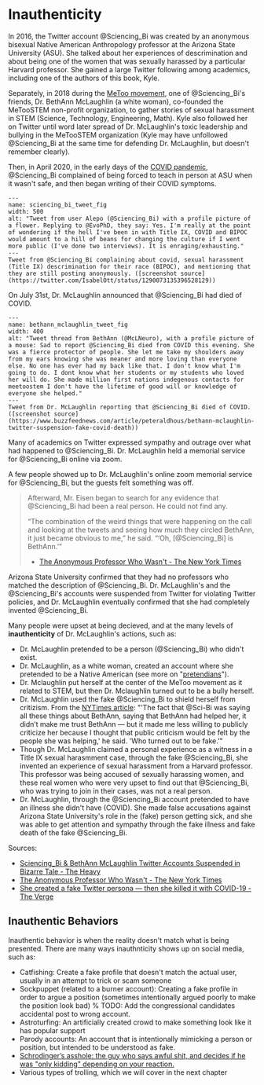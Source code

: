 # Inauthenticity

In 2016, the Twitter account @Sciencing_Bi was created by an anonymous bisexual Native American Anthropology professor at the Arizona State University (ASU). She talked about her experiences of descrimination and about being one of the women that was sexually harassed by a particular Harvard professor. She gained a large Twitter following among academics, including one of the authors of this book, Kyle.

Separately, in 2018 during the [MeToo movement](https://en.wikipedia.org/wiki/MeToo_movement), one of @Sciencing_Bi's friends, Dr. BethAnn McLaughlin (a white woman), co-founded the MeTooSTEM non-profit organization, to gather stories of sexual harassment in STEM (Science, Technology, Engineering, Math). Kyle also followed her on Twitter until word later spread of Dr. McLaughlin's toxic leadership and bullying in the MeTooSTEM organization (Kyle may have unfollowed @Sciencing_Bi at the same time for defending Dr. McLaughlin, but doesn't remember clearly).

Then, in April 2020, in the early days of the [COVID pandemic](https://en.wikipedia.org/wiki/COVID-19_pandemic), @Sciencing_Bi complained of being forced to teach in person at ASU when it wasn't safe, and then began writing of their COVID symptoms. 

```{figure} sciencing_bi_tweet.png
---
name: sciencing_bi_tweet_fig
width: 500
alt: "Tweet from user Alepo (@Sciencing_Bi) with a profile picture of a flower. Replying to @EvoPhD, they say: Yes. I'm really at the point of wondering if the hell I've been in with Title IX, COVID and BIPOC would amount to a hill of beans for changing the culture if I went more public (I've done two interviews). It is enraging/exhausting."
---
Tweet from @Sciencing_Bi complaining about covid, sexual harassment (Title IX) descrimination for their race (BIPOC), and mentioning that they are still posting anonymously. ([screenshot source](https://twitter.com/IsabelOtt/status/1290073135396528129))
```

On July 31st, Dr. McLaughlin announced that @Sciencing_Bi had died of COVID. 

```{figure} bethann_mclaughlin_tweet.jpg
---
name: bethann_mclaughlin_tweet_fig
width: 400
alt: "Tweet thread from BethAnn (@McLNeuro), with a profile picture of a mouse: Sad to report @Sciencing_Bi died from COVID this evening. She was a fierce protector of people. She let me take my shoulders away from my ears knowing she was meaner and more loving than everyone else. No one has ever had my back like that. I don't know what I'm going to do. I dont know what her students or my students who loved her will do. She made million first nations indegenous contacts for meetoostem I don't have the lifetime of good will or knowledge of everyone she helped."
---
Tweet from Dr. McLaughlin reporting that @Sciencing_Bi died of COVID. ([screenshot source](https://www.buzzfeednews.com/article/peteraldhous/bethann-mclaughlin-twitter-suspension-fake-covid-death))
```

Many of academics on Twitter expressed sympathy and outrage over what had happened to @Sciencing_Bi. Dr. McLaughlin held a memorial service for @Sciencing_Bi online via zoom.

A few people showed up to Dr. McLaughlin's online zoom memorial service for @Sciencing_Bi, but the guests felt something was off.

> Afterward, Mr. Eisen began to search for any evidence that @Sciencing_Bi had been a real person. He could not find any.
>
>“The combination of the weird things that were happening on the call and looking at the tweets and seeing how much they circled BethAnn, it just became obvious to me,” he said. “‘Oh, [@Sciencing_Bi] is BethAnn.’”
>
> - [The Anonymous Professor Who Wasn't - The New York Times](https://www.nytimes.com/2020/08/04/style/college-coronavirus-hoax.html)


Arizona State University confirmed that they had no professors who matched the description of @Sciencing_Bi. Dr. McLaughlin's and the @Sciencing_Bi's accounts were suspended from Twitter for violating Twitter policies, and Dr. McLaughlin eventually confirmed that she had completely invented @Sciencing_Bi.

Many people were upset at being decieved, and at the many levels of __inauthenticity__ of Dr. McLaughlin's actions, such as:
- Dr. McLaughlin pretended to be a person (@Sciencing_Bi) who didn't exist.
- Dr. McLaughlin, as a white woman, created an account where she pretended to be a Native American (see more on "[pretendians](https://en.wikipedia.org/wiki/Pretendian)").
- Dr. Mclaughlin put herself at the center of the MeToo movement as it related to STEM, but then Dr. Mclaughlin turned out to be a bully herself.
- Dr. McLaughlin used the fake @Sciencing_Bi to shield herself from critizism. From the [NYTimes article](https://www.nytimes.com/2020/08/04/style/college-coronavirus-hoax.html): "'The fact that @Sci-Bi was saying all these things about BethAnn, saying that BethAnn had helped her, it didn’t make me trust BethAnn — but it made me less willing to publicly criticize her because I thought that public criticism would be felt by the people she was helping,' he said. 'Who turned out to be fake.'"
- Though Dr. McLaughlin claimed a personal experience as a witness in a Title IX sexual harasmment case, through the fake @Sciencing_Bi, she invented an experience of sexual harassment from a Harvard professor. This professor was being accused of sexually harassing women, and these real women who were very upset to find out that @Sciencing_Bi, who was trying to join in their cases, was not a real person.
- Dr. McLaughlin, through the @Sciencing_Bi account pretended to have an illness she didn't have (COVID). She made false accusations against Arizona State University's role in the (fake) person getting sick, and she was able to get attention and sympathy through the fake illness and fake death of the fake @Sciencing_Bi.

Sources:
- [Sciencing_Bi & BethAnn McLaughlin Twitter Accounts Suspended in Bizarre Tale - The Heavy](https://heavy.com/news/2020/08/sciencing_bi-bethann-mclaughlin-asu/)
- [The Anonymous Professor Who Wasn't - The New York Times](https://www.nytimes.com/2020/08/04/style/college-coronavirus-hoax.html)
- [She created a fake Twitter persona — then she killed it with COVID-19 - The Verge](https://www.theverge.com/21419820/fake-twitter-persona-covid-death-munchausen-metoostem-co-founder) 

## Inauthentic Behaviors

Inauthentic behavior is when the reality doesn't match what is being presented. There are many ways inauthnticity shows up on social media, such as:

  - Catfishing: Create a fake profile that doesn't match the actual user, usually in an attempt to trick or scam someone
  - Sockpuppet (related to a burner account): Creating a fake profile in order to argue a position (sometimes intentionally argued poorly to make the position look bad)
  % TODO: Add the congressional candidates accidental post to wrong account.
  - Astroturfing: An artificially created crowd to make something look like it has popular support
  - Parody accounts: An account that is intentionally mimicking a person or position, but intended to be understood as fake.
  - [Schrodinger’s asshole: the guy who says awful shit, and decides if he was "only kidding" depending on your reaction.](https://twitter.com/iron_spike/status/764154457340973056?lang=en)
  - Various types of trolling, which we will cover in the next chapter
